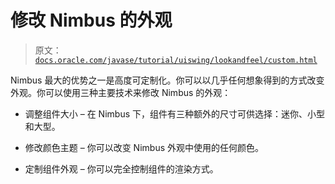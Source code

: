 # 修改 Nimbus 的外观

> 原文：[`docs.oracle.com/javase/tutorial/uiswing/lookandfeel/custom.html`](https://docs.oracle.com/javase/tutorial/uiswing/lookandfeel/custom.html)

Nimbus 最大的优势之一是高度可定制化。你可以以几乎任何想象得到的方式改变外观。你可以使用三种主要技术来修改 Nimbus 的外观：

+   调整组件大小 – 在 Nimbus 下，组件有三种额外的尺寸可供选择：迷你、小型和大型。

+   修改颜色主题 – 你可以改变 Nimbus 外观中使用的任何颜色。

+   定制组件外观 – 你可以完全控制组件的渲染方式。
